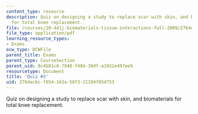 ```yaml
---
content_type: resource
description: Quiz on designing a study to replace scar with skin, and biomaterials
  for total knee replacement.
file: /courses/20-441j-biomaterials-tissue-interactions-fall-2009/2764ecbcf054163a58f321194f85d753_MIT20_441JF09_quiz3.pdf
file_type: application/pdf
learning_resource_types:
- Exams
ocw_type: OCWFile
parent_title: Exams
parent_type: CourseSection
parent_uid: 8c4b81c0-7948-f48d-39df-a1931e497ee9
resourcetype: Document
title: 'Quiz #3'
uid: 2764ecbc-f054-163a-58f3-21194f85d753
---
```

Quiz on designing a study to replace scar with skin, and biomaterials for total knee replacement.

